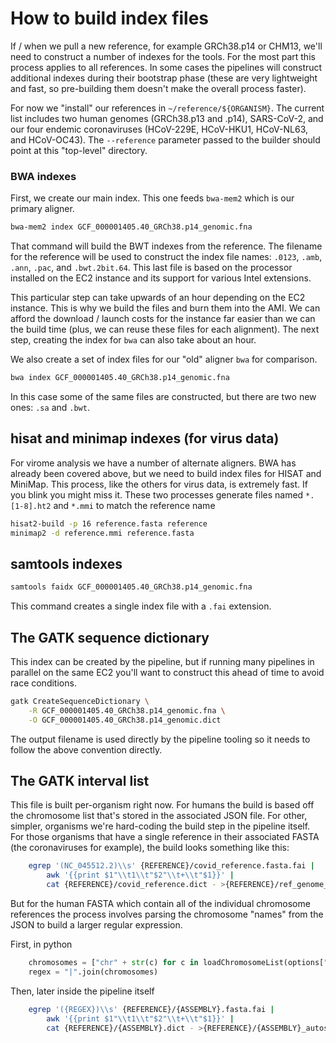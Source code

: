 # How to build index files

If / when we pull a new reference, for example GRCh38.p14 or CHM13, we'll need to construct a number of indexes for the tools. For the most part this process applies to all references. In some cases the pipelines will construct additional indexes during their bootstrap phase (these are very lightweight and fast, so pre-building them doesn't make the overall process faster).

For now we "install" our references in `~/reference/${ORGANISM}`. The current list includes two human genomes (GRCh38.p13 and .p14), SARS-CoV-2, and our four endemic coronaviruses (HCoV-229E, HCoV-HKU1, HCoV-NL63, and HCoV-OC43). The `--reference` parameter passed to the builder should point at this "top-level" directory.

### BWA indexes

First, we create our main index. This one feeds `bwa-mem2` which is our primary aligner.

```bash
bwa-mem2 index GCF_000001405.40_GRCh38.p14_genomic.fna
```

That command will build the BWT indexes from the reference. The filename for the reference will be used to construct the index file names: `.0123`, `.amb`, `.ann`, `.pac`, and `.bwt.2bit.64`. This last file is based on the processor installed on the EC2 instance and its support for various Intel extensions.

This particular step can take upwards of an hour depending on the EC2 instance. This is why we build the files and burn them into the AMI. We can afford the download / launch costs for the instance far easier than we can the build time (plus, we can reuse these files for each alignment). The next step, creating the index for `bwa` can also take about an hour.

We also create a set of index files for our "old" aligner `bwa` for comparison.

```bash
bwa index GCF_000001405.40_GRCh38.p14_genomic.fna
```

In this case some of the same files are constructed, but there are two new ones: `.sa` and `.bwt`.

## hisat and minimap indexes (for virus data)

For virome analysis we have a number of alternate aligners. BWA has already been covered above, but we need to build index files for HISAT and MiniMap. This process, like the others for virus data, is extremely fast. If you blink you might miss it. These two processes generate files named `*.[1-8].ht2` and `*.mmi` to match the reference name

```bash
hisat2-build -p 16 reference.fasta reference
minimap2 -d reference.mmi reference.fasta
```


## samtools indexes

```bash
samtools faidx GCF_000001405.40_GRCh38.p14_genomic.fna
```

This command creates a single index file with a `.fai` extension.

## The GATK sequence dictionary

This index can be created by the pipeline, but if running many pipelines in parallel on the same EC2 you'll want to construct this ahead of time to avoid race conditions.

```bash
gatk CreateSequenceDictionary \
    -R GCF_000001405.40_GRCh38.p14_genomic.fna \
    -O GCF_000001405.40_GRCh38.p14_genomic.dict
```

The output filename is used directly by the pipeline tooling so it needs to follow the above convention directly.

## The GATK interval list

This file is built per-organism right now. For humans the build is based off the chromosome list that's stored in the associated JSON file. For other, simpler, organisms we're hard-coding the build step in the pipeline itself. For those organisms that have a single reference in their associated FASTA (the coronaviruses for example), the build looks something like this:

```bash
    egrep '(NC_045512.2)\\s' {REFERENCE}/covid_reference.fasta.fai |
        awk '{{print $1"\\t1\\t"$2"\\t+\\t"$1}}' |
        cat {REFERENCE}/covid_reference.dict - >{REFERENCE}/ref_genome_autosomal.interval_list
```

But for the human FASTA which contain all of the individual chromosome references the process involves parsing the chromosome "names" from the JSON to build a larger regular expression.

First, in python

```python
    chromosomes = ["chr" + str(c) for c in loadChromosomeList(options["chromosomeSizes"])]
    regex = "|".join(chromosomes)
```

Then, later inside the pipeline itself

```bash
    egrep '({REGEX})\\s' {REFERENCE}/{ASSEMBLY}.fasta.fai |
        awk '{{print $1"\\t1\\t"$2"\\t+\\t"$1}}' |
        cat {REFERENCE}/{ASSEMBLY}.dict - >{REFERENCE}/{ASSEMBLY}_autosomal.interval_list
```

